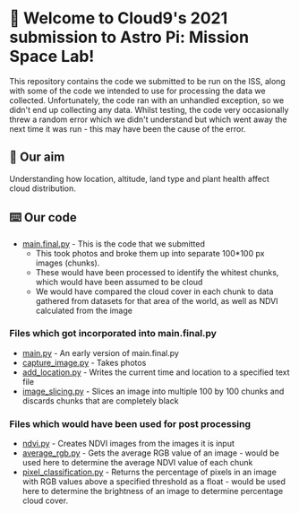 # 👋 Welcome to Cloud9's 2021 submission to Astro Pi: Mission Space Lab!
This repository contains the code we submitted to be run on the ISS, along with some of the code we intended to use for processing the data we collected. Unfortunately, the code ran with an unhandled exception, so we didn't end up collecting any data. Whilst testing, the code very occasionally threw a random error which we didn't understand but which went away the next time it was run - this may have been the cause of the error.

## 💭 Our aim
Understanding how location, altitude, land type and plant health affect cloud distribution.

## ⌨️ Our code
* [main.final.py](main.final.py) - This is the code that we submitted
  * This took photos and broke them up into separate 100\*100 px images (chunks).
  * These would have been processed to identify the whitest chunks, which would have been assumed to be cloud
  * We would have compared the cloud cover in each chunk to data gathered from datasets for that area of the world, as well as NDVI calculated from the image
### Files which got incorporated into main.final.py
* [main.py](main.py) - An early version of main.final.py
* [capture_image.py](capture_image.py) - Takes photos
* [add_location.py](add_location.py) - Writes the current time and location to a specified text file
* [image_slicing.py](image_slicing.py) - Slices an image into multiple 100 by 100 chunks and discards chunks that are completely black

### Files which would have been used for post processing
* [ndvi.py](ndvi.py) - Creates NDVI images from the images it is input
* [average_rgb.py](average_rgb.py) - Gets the average RGB value of an image - would be used here to determine the average NDVI value of each chunk
* [pixel_classification.py](pixel_classification.py) - Returns the percentage of pixels in an image with RGB values above a specified threshold as a float -  would be used here to determine the brightness of an image to determine percentage cloud cover.
